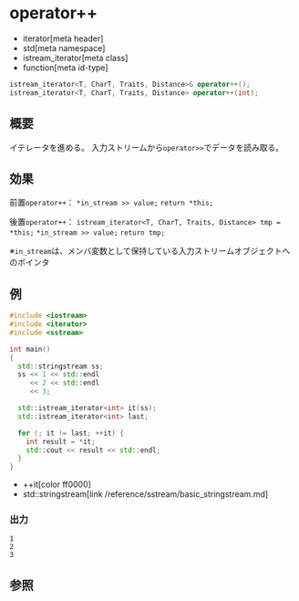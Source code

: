 # operator++
* iterator[meta header]
* std[meta namespace]
* istream_iterator[meta class]
* function[meta id-type]

```cpp
istream_iterator<T, CharT, Traits, Distance>& operator++();
istream_iterator<T, CharT, Traits, Distance> operator++(int);
```

## 概要
イテレータを進める。
入力ストリームから`operator>>`でデータを読み取る。


## 効果
前置`operator++`：
`*in_stream >> value;`
`return *this;`

後置`operator++`：
`istream_iterator<T, CharT, Traits, Distance> tmp = *this;`
`*in_stream >> value;`
`return tmp;`

※`in_stream`は、メンバ変数として保持している入力ストリームオブジェクトへのポインタ

## 例
```cpp example
#include <iostream>
#include <iterator>
#include <sstream>

int main()
{
  std::stringstream ss;
  ss << 1 << std::endl
     << 2 << std::endl
     << 3;

  std::istream_iterator<int> it(ss);
  std::istream_iterator<int> last;

  for (; it != last; ++it) {
    int result = *it;
    std::cout << result << std::endl;
  }
}
```
* ++it[color ff0000]
* std::stringstream[link /reference/sstream/basic_stringstream.md]

### 出力
```
1
2
3
```

## 参照

